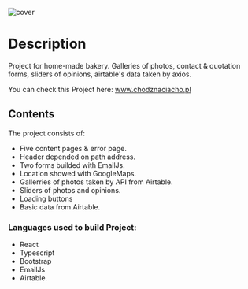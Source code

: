 ![cover](https://joannamakarewicz.github.io/bakery_Client/bakery_readme.png)

# Description
Project for home-made bakery. Galleries of photos, contact & quotation forms, sliders of opinions, airtable's data taken by axios.

You can check this Project here: www.chodznaciacho.pl

## Contents
The project consists of:
- Five content pages & error page.
- Header depended on path address.
- Two forms builded with EmailJs.
- Location showed with GoogleMaps.
- Gallerries of photos taken by API from Airtable.
- Sliders of photos and opinions.
- Loading buttons
- Basic data from Airtable.

### Languages used to build Project:

- React
- Typescript
- Bootstrap
- EmailJs
- Airtable.
